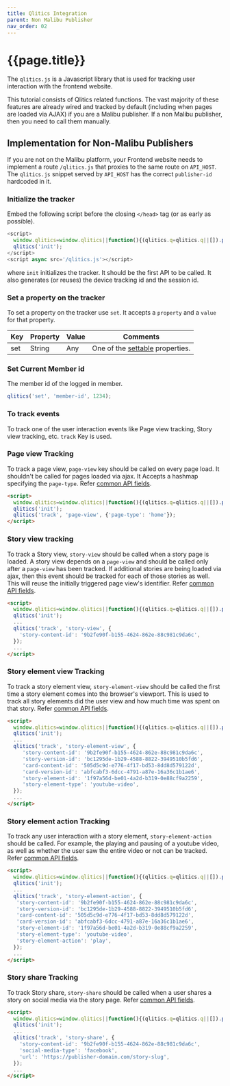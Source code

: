 ```yaml
---
title: Qlitics Integration
parent: Non Malibu Publisher
nav_order: 02
---
```


# {{page.title}}

The `qlitics.js` is a Javascript library that is used for tracking user interaction with the frontend website.

This tutorial consists of Qlitics related functions. The vast majority of these features are already wired and tracked by default (including when pages are loaded via AJAX) if you are a Malibu publisher. If a non Malibu publisher, then you need to call them manually.

## Implementation for Non-Malibu Publishers

If you are not on the Malibu platform, your Frontend website needs to implement a route `/qlitics.js` that proxies to the same route on `API_HOST`. The `qlitics.js` snippet served by `API_HOST` has the correct `publisher-id` hardcoded in it.


### Initialize the tracker

Embed the following script before the closing `</head>` tag (or as early as possible).

```Javascript
<script>
  window.qlitics=window.qlitics||function(){(qlitics.q=qlitics.q||[]).push(arguments);};
  qlitics('init');
</script>
<script async src='/qlitics.js'></script>
```
where `init` initializes the tracker. It should be the first API to be called. It also generates (or reuses) the device tracking id and the session id.


### Set a property on the tracker

To set a property on the tracker use `set`. It accepts a `property` and a `value` for that property.

| Key | Property | Value | Comments 
---| --- |--- | ---
set  | String | Any | One of the [settable](https://developers.quintype.com/docs/#settable-api-properties) properties.

### Set Current Member id

The member id of the logged in member.

```Javascript
qlitics('set', 'member-id', 1234);
```

### To track events

To track one of the user interaction events like Page view tracking, Story view tracking, etc. `track` Key is used.


### Page view Tracking

To track a page view, `page-view` key should be called on every page load. It shouldn't be called for pages loaded via ajax. It Accepts a hashmap specifying the `page-type`. Refer [common API fields](https://developers.quintype.com/docs/#common-api-fields).

```html
<script>
  window.qlitics=window.qlitics||function(){(qlitics.q=qlitics.q||[]).push(arguments);};
  qlitics('init');
  qlitics('track', 'page-view', {'page-type': 'home'});
</script>
```

### Story view tracking

To track a Story view, `story-view` should be called when a story page is loaded. A story view depends on a `page-view` and should be called only after a `page-view` has been tracked. If additional stories are being loaded via ajax, then this event should be tracked for each of those stories as well. This will reuse the initially triggered page view's identifier. Refer [common API fields](https://developers.quintype.com/docs/#common-api-fields).

```html
<script>
  window.qlitics=window.qlitics||function(){(qlitics.q=qlitics.q||[]).push(arguments);};
  qlitics('init');
  ...
  qlitics('track', 'story-view', {
    'story-content-id': '9b2fe90f-b155-4624-862e-88c981c9da6c',
  });
  ...
</script>
```

### Story element view Tracking

To track a story element view, `story-element-view` should be called the first time a story element comes into the browser's viewport. This is used to track all story elements did the user view and how much time was spent on that story. Refer [common API fields](https://developers.quintype.com/docs/#common-api-fields).

```html
<script>
  window.qlitics=window.qlitics||function(){(qlitics.q=qlitics.q||[]).push(arguments);};
  qlitics('init');
  ...
  qlitics('track', 'story-element-view', {
     'story-content-id': '9b2fe90f-b155-4624-862e-88c981c9da6c',
     'story-version-id': 'bc1295de-1b29-4588-8822-3949510b5fd6',
     'card-content-id': '505d5c9d-e776-4f17-bd53-8dd8d579122d',
     'card-version-id': 'abfcabf3-6dcc-4791-a87e-16a36c1b1ae6',
     'story-element-id': '1f97a56d-be01-4a2d-b319-0e88cf9a2259',
     'story-element-type': 'youtube-video',
  });
  ...
</script>
```

### Story element action Tracking

To track any user interaction with a story element, `story-element-action` should be called. For example, the playing and pausing of a youtube video, as well as whether the user saw the entire video or not can be tracked. Refer [common API fields](https://developers.quintype.com/docs/#common-api-fields).

```html
<script>
  window.qlitics=window.qlitics||function(){(qlitics.q=qlitics.q||[]).push(arguments);};
  qlitics('init');
  ...
  qlitics('track', 'story-element-action', {
   'story-content-id': '9b2fe90f-b155-4624-862e-88c981c9da6c',
   'story-version-id': 'bc1295de-1b29-4588-8822-3949510b5fd6',
   'card-content-id': '505d5c9d-e776-4f17-bd53-8dd8d579122d',
   'card-version-id': 'abfcabf3-6dcc-4791-a87e-16a36c1b1ae6',
   'story-element-id': '1f97a56d-be01-4a2d-b319-0e88cf9a2259',
   'story-element-type': 'youtube-video',
   'story-element-action': 'play',
  });
  ...
</script>
```

### Story share Tracking

To track Story share, `story-share` should be called when a user shares a story on social media via the story page. Refer [common API fields](https://developers.quintype.com/docs/#common-api-fields).

```html
<script>
  window.qlitics=window.qlitics||function(){(qlitics.q=qlitics.q||[]).push(arguments);};
  qlitics('init');
  ...
  qlitics('track', 'story-share', {
    'story-content-id': '9b2fe90f-b155-4624-862e-88c981c9da6c',
    'social-media-type': 'facebook',
    'url': 'https://publisher-domain.com/story-slug',
  });
  ...
</script>
```
